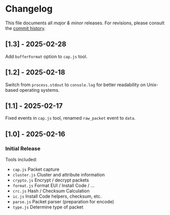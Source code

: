 # Changelog

This file documents all *major & minor* releases. For revisions, please consult the [commit history](https://github.com/kristian/zbtk/commits/main).

## [1.3] - 2025-02-28

Add `bufferFormat` option to `cap.js` tool.

## [1.2] - 2025-02-18

Switch from `process.stdout` to `console.log` for better readability on Unix-based operating systems.

## [1.1] - 2025-02-17

Fixed events in `cap.js` tool, renamed `raw_packet` event to `data`.

## [1.0] - 2025-02-16

### Initial Release

Tools included:

- `cap.js` Packet capture
- `cluster.js` Cluster and attribute information
- `crypto.js` Encrypt / decrypt packets
- `format.js` Format EUI / Install Code / ...
- `crc.js` Hash / Checksum Calculation
- `ic.js` Install Code helpers, checksum, etc.
- `parse.js` Packet parser (preparation for encode)
- `type.js` Determine type of packet
